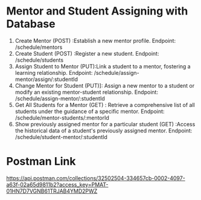 # Mentor and Student Assigning with Database
1) Create Mentor (POST) :Establish a new mentor profile. Endpoint: /schedule/mentors
2) Create Student (POST) :Register a new student. Endpoint: /schedule/students
3) Assign Student to Mentor (PUT):Link a student to a mentor, fostering a learning relationship. Endpoint: /schedule/assign-mentor/assign/:studentId
4) Change Mentor for Student (PUT)]: Assign a new mentor to a student or modify an existing mentor-student relationship. Endpoint: /schedule/assign-mentor/:studentId
5) Get All Students for a Mentor (GET) : Retrieve a comprehensive list of all students under the guidance of a specific mentor. Endpoint: /schedule/mentor-students/:mentorId
6) Show previously assigned mentor for a particular student (GET) :Access the historical data of a student's previously assigned mentor. Endpoint: /schedule/student-mentor/:studentId

# Postman Link

https://api.postman.com/collections/32502504-334657cb-0002-4097-a63f-02a65d9811b2?access_key=PMAT-01HN7D7VGNB61TRJAB4YMD2PWZ
